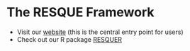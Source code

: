 # The RESQUE Framework

- Visit our [website](https://resque-framework.github.io/website/) (this is the central entry point for users)
- Check out our R package [RESQUER](https://github.com/RESQUE-Framework/RESQUER)